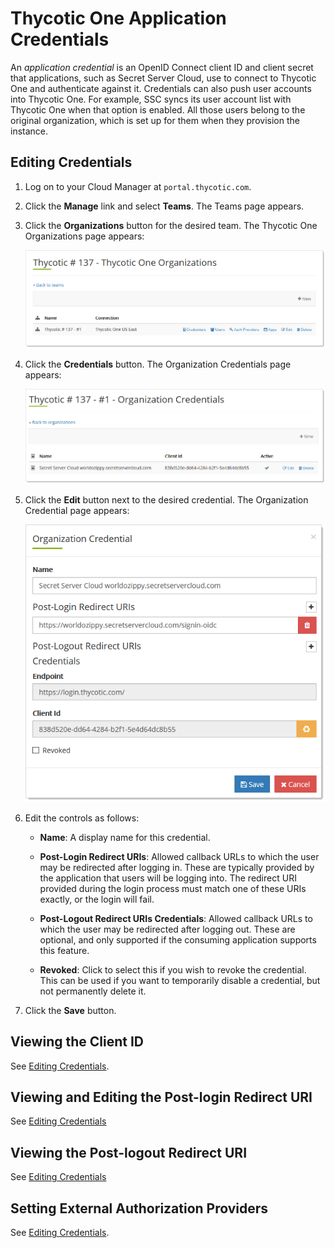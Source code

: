 

[title]: # (Thycotic One Application Credentials)
[tags]: # (Thycotic One, Cloud Manager, application, credentials, organizations)
[priority]: # (1000)

# Thycotic One Application Credentials

An *application credential* is an OpenID Connect client ID and client secret that applications, such as Secret Server Cloud, use to  connect to Thycotic One and authenticate against it. Credentials can also push user accounts into Thycotic One. For example, SSC syncs its user account list with Thycotic One when that option is enabled. All those users belong to the original organization, which is set up for them when they provision the instance.

## Editing Credentials

1. Log on to your Cloud Manager at `portal.thycotic.com`.

1. Click the **Manage** link and select **Teams**. The Teams page appears.

1. Click the **Organizations** button for the desired team. The Thycotic One Organizations page appears:

   ![image-20200824110541823](images/image-20200824110541823.png)

1. Click the **Credentials** button. The Organization Credentials page appears:

   ![image-20200824112755422](images/image-20200824112755422.png)

1. Click the **Edit** button next to the desired credential. The Organization Credential page appears:

   ![image-20200824112943421](images/image-20200824112943421.png)

1. Edit the controls as follows:

   - **Name**: A display name for this credential.

   - **Post-Login Redirect URIs**: Allowed callback URLs to which the user may be redirected after logging in. These are typically provided by the application that users will be logging into. The redirect URI provided during the login process must match one of these URIs exactly, or the login will fail.

   - **Post-Logout Redirect URIs Credentials**: Allowed callback URLs to which the user may be redirected after logging out. These are optional, and only supported if the consuming application supports this feature.

   - **Revoked**: Click to select this if you wish to revoke the credential. This can be used if you want to temporarily disable a credential, but not permanently delete it.

1. Click the **Save** button.

## Viewing the Client ID

See [Editing Credentials](#editing-credentials).

## Viewing and Editing the Post-login Redirect URI

See [Editing Credentials](#editing-credentials)

## Viewing the Post-logout Redirect URI

See [Editing Credentials](#editing-credentials)

## Setting External Authorization Providers

See [Editing Credentials](#editing-credentials).